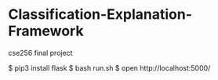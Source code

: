 # Classification-Explanation-Framework
cse256 final project

$ pip3 install flask
$ bash run.sh
$ open http://localhost:5000/